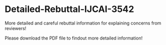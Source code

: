 # Detailed-Rebuttal-IJCAI-3542
More detailed and careful rebuttal information for explaining concerns from reviewers!

Please download the PDF file to findout more detailed information!
